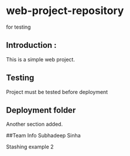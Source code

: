 # web-project-repository
for testing

## Introduction :
This is a simple web project.

## Testing
Project must be tested before deployment

## Deployment folder 
Another section added.

##Team Info
Subhadeep Sinha


Stashing example 2